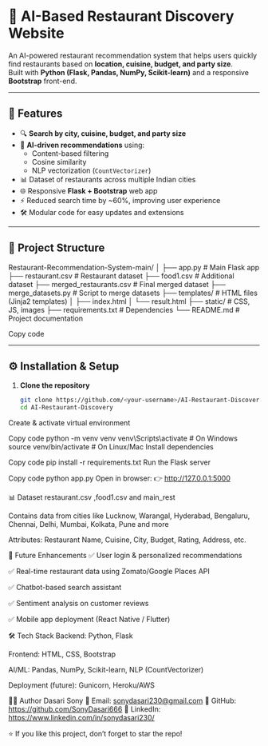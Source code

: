 # 🍴 AI-Based Restaurant Discovery Website

An AI-powered restaurant recommendation system that helps users quickly find restaurants based on **location, cuisine, budget, and party size**.  
Built with **Python (Flask, Pandas, NumPy, Scikit-learn)** and a responsive **Bootstrap** front-end.

---

## 🚀 Features
- 🔍 **Search by city, cuisine, budget, and party size**
- 🤖 **AI-driven recommendations** using:
  - Content-based filtering
  - Cosine similarity
  - NLP vectorization (`CountVectorizer`)
- 📊 Dataset of restaurants across multiple Indian cities
- 🌐 Responsive **Flask + Bootstrap** web app
- ⚡ Reduced search time by ~60%, improving user experience
- 🛠️ Modular code for easy updates and extensions

---

## 📂 Project Structure
Restaurant-Recommendation-System-main/
│
├── app.py # Main Flask app
├── restaurant.csv # Restaurant dataset
├── food1.csv # Additional dataset
├── merged_restaurants.csv # Final merged dataset
├── merge_datasets.py # Script to merge datasets
├── templates/ # HTML files (Jinja2 templates)
│ ├── index.html
│ └── result.html
├── static/ # CSS, JS, images
├── requirements.txt # Dependencies
└── README.md # Project documentation


Copy code

---

## ⚙️ Installation & Setup

1. **Clone the repository**
   ```bash
   git clone https://github.com/<your-username>/AI-Restaurant-Discovery.git
   cd AI-Restaurant-Discovery
Create & activate virtual environment

Copy code
python -m venv venv
venv\Scripts\activate      # On Windows
source venv/bin/activate   # On Linux/Mac
Install dependencies

Copy code
pip install -r requirements.txt
Run the Flask server

Copy code
python app.py
Open in browser:
👉 http://127.0.0.1:5000

📊 Dataset
restaurant.csv ,food1.csv and main_rest

Contains data from cities like Lucknow, Warangal, Hyderabad, Bengaluru, Chennai, Delhi, Mumbai, Kolkata, Pune and more

Attributes: Restaurant Name, Cuisine, City, Budget, Rating, Address, etc.

🔮 Future Enhancements
✅ User login & personalized recommendations

✅ Real-time restaurant data using Zomato/Google Places API

✅ Chatbot-based search assistant

✅ Sentiment analysis on customer reviews

✅ Mobile app deployment (React Native / Flutter)

🛠️ Tech Stack
Backend: Python, Flask

Frontend: HTML, CSS, Bootstrap

AI/ML: Pandas, NumPy, Scikit-learn, NLP (CountVectorizer)

Deployment (future): Gunicorn, Heroku/AWS

👨‍💻 Author
Dasari Sony
📧 Email: sonydasari230@gmail.com
🔗 GitHub: https://github.com/SonyDasari666
🔗 LinkedIn: https://www.linkedin.com/in/sonydasari230/

⭐ If you like this project, don’t forget to star the repo!
